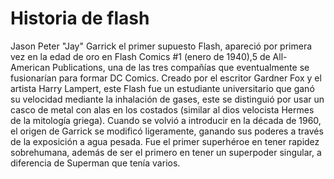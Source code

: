 # Historia de flash

Jason Peter "Jay" Garrick el primer supuesto Flash, apareció por primera vez en la edad de oro en Flash Comics #1 (enero de 1940),5​ de All-American Publications, una de las tres compañías que eventualmente se fusionarían para formar DC Comics. Creado por el escritor Gardner Fox y el artista Harry Lampert, este Flash fue un estudiante universitario que ganó su velocidad mediante la inhalación de gases, este se distinguió por usar un casco de metal con alas en los costados (similar al dios velocista Hermes de la mitología griega). Cuando se volvió a introducir en la década de 1960, el origen de Garrick se modificó ligeramente, ganando sus poderes a través de la exposición a agua pesada. Fue el primer superhéroe en tener rapidez sobrehumana, además de ser el primero en tener un superpoder singular, a diferencia de Superman que tenía varios.
